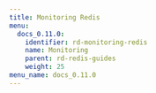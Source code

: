 ```yaml
---
title: Monitoring Redis
menu:
  docs_0.11.0:
    identifier: rd-monitoring-redis
    name: Monitoring
    parent: rd-redis-guides
    weight: 25
menu_name: docs_0.11.0
---
```

